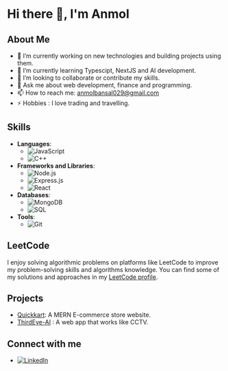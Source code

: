 # Hi there 👋, I'm Anmol 

## About Me
- 🔭 I’m currently working on new technologies and building projects using them.
- 🌱 I’m currently learning Typescipt, NextJS and AI development.
- 👯 I’m looking to collaborate or contribute my skills.
- 💬 Ask me about web development, finance and programming.
- 📫 How to reach me: anmolbansal029@gmail.com
- ⚡ Hobbies : I love trading and travelling.

## Skills
- **Languages**: 
  - ![JavaScript](https://img.shields.io/badge/-JavaScript-000?&logo=JavaScript)
  - ![C++](https://img.shields.io/badge/-C++-000?&logo=C%2B%2B)
- **Frameworks and Libraries**: 
  - ![Node.js](https://img.shields.io/badge/-Node.js-000?&logo=Node.js)
  - ![Express.js](https://img.shields.io/badge/-Express.js-000?&logo=Express)
  - ![React](https://img.shields.io/badge/-React-000?&logo=React)
- **Databases**: 
  - ![MongoDB](https://img.shields.io/badge/-MongoDB-000?&logo=MongoDB)
  - ![SQL](https://img.shields.io/badge/-SQL-000?&logo=MySQL)
- **Tools**: 
  - ![Git](https://img.shields.io/badge/-Git-000?&logo=Git)

## LeetCode
I enjoy solving algorithmic problems on platforms like LeetCode to improve my problem-solving skills and algorithms knowledge. You can find some of my solutions and approaches in my [LeetCode profile](https://leetcode.com/u/anmolbansal029/).

## Projects
- [Quickkart](https://quickkart-frontend.vercel.app/): A MERN E-commerce store website.
- [ThirdEye-AI](https://thirdeye-ai.vercel.app/) : A web app that works like CCTV.

## Connect with me
- [![LinkedIn](https://img.shields.io/badge/-LinkedIn-0077B5?style=flat&logo=Linkedin&logoColor=white)](https://www.linkedin.com/in/anmol-bansal-090298201/)


